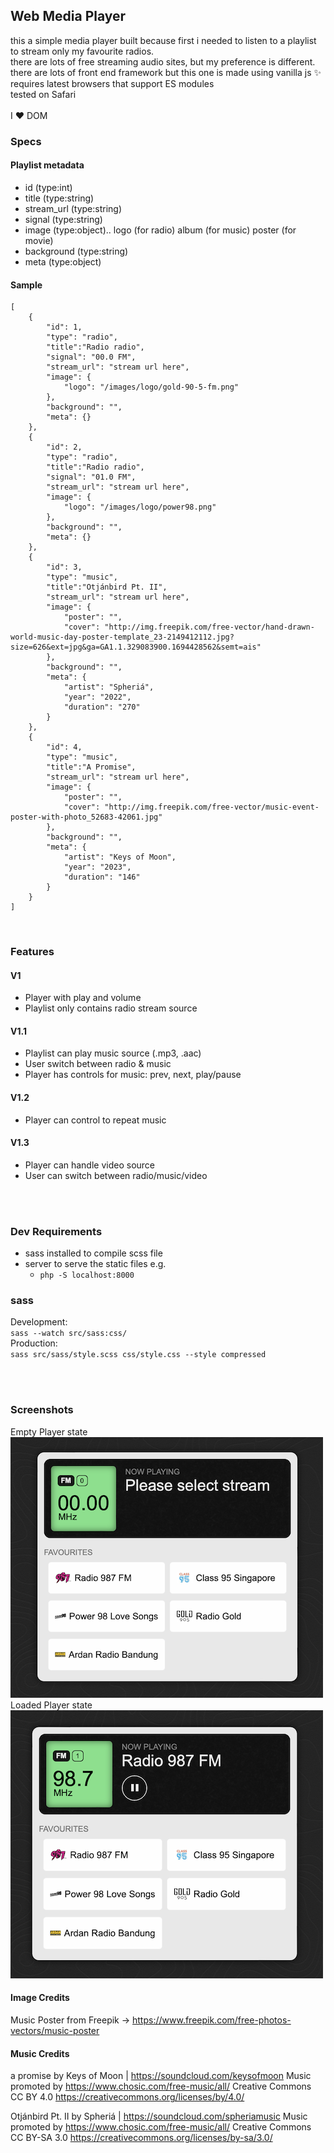 ## Web Media Player
this a simple media player built because
first i needed to listen to a playlist to stream only my favourite radios.<br>
there are lots of free streaming audio sites, but my preference is different.<br>
there are lots of front end framework but this one is made using vanilla js ✨<br>
requires latest browsers that support ES modules<br>
tested on Safari<br>
<br>
I ❤️ DOM
<br>

### Specs
#### Playlist metadata
* id (type:int)
* title (type:string)
* stream_url (type:string)
* signal (type:string)
* image (type:object)..
    logo (for radio)
    album (for music)
    poster (for movie)
* background (type:string)
* meta (type:object)
#### Sample
```
[
    {
        "id": 1,
        "type": "radio",
        "title":"Radio radio",
        "signal": "00.0 FM",
        "stream_url": "stream url here",
        "image": {
            "logo": "/images/logo/gold-90-5-fm.png"
        },
        "background": "",
        "meta": {}
    },
    {
        "id": 2,
        "type": "radio",
        "title":"Radio radio",
        "signal": "01.0 FM",
        "stream_url": "stream url here",
        "image": {
            "logo": "/images/logo/power98.png"
        },
        "background": "",
        "meta": {}
    },
    {
        "id": 3,
        "type": "music",
        "title":"Otjánbird Pt. II",
        "stream_url": "stream url here",
        "image": {
            "poster": "",
            "cover": "http://img.freepik.com/free-vector/hand-drawn-world-music-day-poster-template_23-2149412112.jpg?size=626&ext=jpg&ga=GA1.1.329083900.1694428562&semt=ais"
        },
        "background": "",
        "meta": {
            "artist": "Spheriá",
            "year": "2022",
            "duration": "270"
        }
    },
    {
        "id": 4,
        "type": "music",
        "title":"A Promise",
        "stream_url": "stream url here",
        "image": {
            "poster": "",
            "cover": "http://img.freepik.com/free-vector/music-event-poster-with-photo_52683-42061.jpg"
        },
        "background": "",
        "meta": {
            "artist": "Keys of Moon",
            "year": "2023",
            "duration": "146"
        }
    }
]
```
<br>

### Features
#### V1
* Player with play and volume
* Playlist only contains radio stream source

#### V1.1
* Playlist can play music source (.mp3, .aac)
* User switch between radio & music
* Player has controls for music: prev, next, play/pause

#### V1.2
* Player can control to repeat music

#### V1.3
* Player can handle video source
* User can switch between radio/music/video

<br><br>
### Dev Requirements
* sass installed to compile scss file
* server to serve the static files e.g.
    * `php -S localhost:8000`

### sass
Development:<br>
`sass --watch src/sass:css/`
<br>
Production:<br>
`sass src/sass/style.scss css/style.css --style compressed`

<br><br>
### Screenshots
Empty Player state<br>
![Empty State](screenshots/empty-state.png "Empty state")
<br>
Loaded Player state<br>
![Loaded State](screenshots/loaded-state.png "Loaded state")


#### Image Credits
Music Poster from Freepik -> https://www.freepik.com/free-photos-vectors/music-poster


#### Music Credits
a promise by Keys of Moon | https://soundcloud.com/keysofmoon
Music promoted by https://www.chosic.com/free-music/all/
Creative Commons CC BY 4.0
https://creativecommons.org/licenses/by/4.0/


Otjánbird Pt. II by Spheriá | https://soundcloud.com/spheriamusic
Music promoted by https://www.chosic.com/free-music/all/
Creative Commons CC BY-SA 3.0
https://creativecommons.org/licenses/by-sa/3.0/